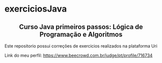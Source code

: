 # exerciciosJava

<h2><center>Curso Java primeiros passos: Lógica de Programação e Algoritmos</center></h2>

<p>Este repositorio possui correções de exercicios realizados na plataforma Uri

Link do meu perfil:
https://www.beecrowd.com.br/judge/pt/profile/716734
